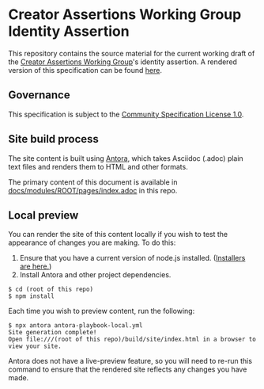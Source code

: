 # Creator Assertions Working Group Identity Assertion

This repository contains the source material for the current working draft of the [Creator Assertions Working Group](https://creator-assertions.github.io/)'s identity assertion. A rendered version of this specification can be found [here](https://creator-assertions.github.io/identity/).

## Governance

This specification is subject to the [Community Specification License 1.0](https://github.com/CommunitySpecification/1.0).

## Site build process

The site content is built using [Antora](https://antora.org), which takes Asciidoc (.adoc) plain text files and renders them to HTML and other formats.

The primary content of this document is available in [docs/modules/ROOT/pages/index.adoc](https://github.com/creator-assertions/identity-assertion/blob/main/docs/modules/ROOT/pages/index.adoc) in this repo.

## Local preview

You can render the site of this content locally if you wish to test the appearance of changes you are making. To do this:

1. Ensure that you have a current version of node.js installed. ([Installers are here.](https://nodejs.org/en/download/))
2. Install Antora and other project dependencies.

```
$ cd (root of this repo)
$ npm install
```

Each time you wish to preview content, run the following:

```
$ npx antora antora-playbook-local.yml
Site generation complete!
Open file:///(root of this repo)/build/site/index.html in a browser to view your site.
```

Antora does not have a live-preview feature, so you will need to re-run this command to ensure that the rendered site reflects any changes you have made.
